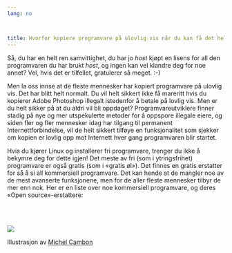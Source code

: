 ```yaml
---
lang: no



title: Hvorfor kopiere programvare på ulovlig vis når du kan få det helt gratis?
---
```


Så, du har en helt ren samvittighet, du har jo *host* kjøpt en lisens for all den programvaren du har brukt *host*, og ingen kan vel klandre deg for noe annet? Vel, hvis det er tilfellet, gratulerer så meget. :-)

Men la oss innse at de fleste mennesker har kopiert programvare på ulovlig vis. Det har blitt helt normalt. Du vil helt sikkert ikke få mareritt hvis du kopierer Adobe Photoshop illegalt istedenfor å betale på lovlig vis. Men er du helt sikker på at du aldri vil bli oppdaget? Programvareutviklere finner stadig på nye og mer utspekulerte metoder for å oppspore illegale eiere, og siden fler og fler mennesker idag har tilgang til permanent Internettforbindelse, vil de helt sikkert tilføye en funksjonalitet som sjekker om kopien er lovlig opp mot Internett hver gang programvaren blir startet.

Hvis du kjører Linux og installerer fri programvare, trenger du ikke å bekymre deg for dette igjen! Det meste av fri (som i ytringsfrihet) programvare er også gratis (som i «gratis øl»). Det finnes en gratis erstatter for så å si all kommersiell programvare. Det kan hende at de mangler noe av de mest avanserte funksjonene, men for de aller fleste mennesker tilbyr de mer enn nok. Her er en liste over noe kommersiell programvare, og deres «Open source»-erstattere:

<?php

table_parser ("Ja", "Nei", "Kommersiell", "Open source", "Tilgjengelig på Windows?");

?>

<br /><br>

<img src="Images/warez.png" />

Illustrasjon av <a href="http://michel.cambon.free.fr/ampere/salle1bis.htm">Michel Cambon</a>




